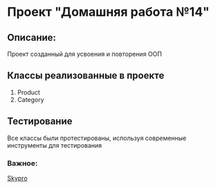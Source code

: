 # Проект "Домашняя работа №14"

## Описание:
Проект созданный для усвоения и повторения ООП 

## Классы реализованные в проекте
1. Product
2. Category


## Тестирование
Все классы были протестированы, используя современные инструменты для тестирования

### Важное:
[Skypro](https://my.sky.pro)
